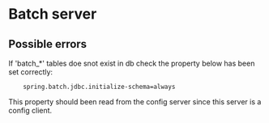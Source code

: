 # Batch server

## Possible errors
If 'batch_*' tables doe snot exist in db check the property below has been set correctly:
```
    spring.batch.jdbc.initialize-schema=always
```

This property should been read from the config server since this server is a config client.